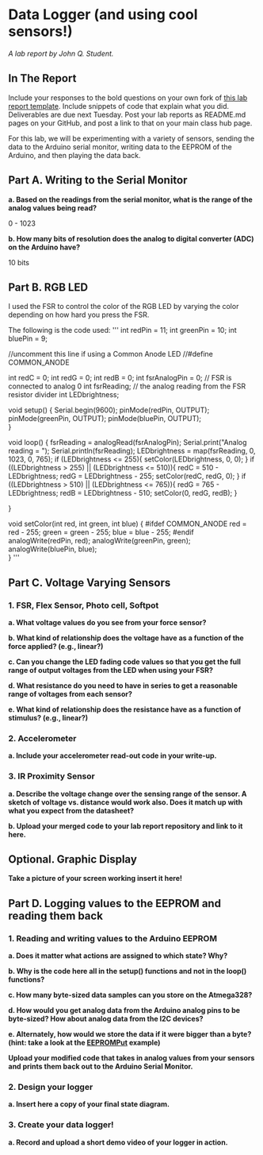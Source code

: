 # Data Logger (and using cool sensors!)

*A lab report by John Q. Student.*

## In The Report

Include your responses to the bold questions on your own fork of [this lab report template](https://github.com/FAR-Lab/IDD-Fa18-Lab2). Include snippets of code that explain what you did. Deliverables are due next Tuesday. Post your lab reports as README.md pages on your GitHub, and post a link to that on your main class hub page.

For this lab, we will be experimenting with a variety of sensors, sending the data to the Arduino serial monitor, writing data to the EEPROM of the Arduino, and then playing the data back.

## Part A.  Writing to the Serial Monitor
 
**a. Based on the readings from the serial monitor, what is the range of the analog values being read?**

0 - 1023
 
**b. How many bits of resolution does the analog to digital converter (ADC) on the Arduino have?**

10 bits

## Part B. RGB LED

I used the FSR to control the color of the RGB LED by varying the color depending on how hard you press the FSR.

The following is the code used:
'''
int redPin = 11;
int greenPin = 10;
int bluePin = 9;
 
//uncomment this line if using a Common Anode LED
//#define COMMON_ANODE

int redC = 0;
int redG = 0;
int redB = 0;
int fsrAnalogPin = 0; // FSR is connected to analog 0
int fsrReading;      // the analog reading from the FSR resistor divider
int LEDbrightness;
 
void setup()
{
  Serial.begin(9600);
  pinMode(redPin, OUTPUT);
  pinMode(greenPin, OUTPUT);
  pinMode(bluePin, OUTPUT);  
}
 
void loop()
{
  fsrReading = analogRead(fsrAnalogPin);
  Serial.print("Analog reading = ");
  Serial.println(fsrReading);
  LEDbrightness = map(fsrReading, 0, 1023, 0, 765);
  if (LEDbrightness <= 255){
    setColor(LEDbrightness, 0, 0);
  }
  if ((LEDbrightness > 255) || (LEDbrightness <= 510)){
    redC = 510 - LEDbrightness;
    redG = LEDbrightness - 255;
    setColor(redC, redG, 0);
  }
  if ((LEDbrightness > 510) || (LEDbrightness <= 765)){
    redG = 765 - LEDbrightness;
    redB = LEDbrightness - 510;
    setColor(0, redG, redB);
  }

}
 
void setColor(int red, int green, int blue)
{
  #ifdef COMMON_ANODE
    red = red - 255;
    green = green - 255;
    blue = blue - 255;
  #endif
  analogWrite(redPin, red);
  analogWrite(greenPin, green);
  analogWrite(bluePin, blue);  
}
'''


## Part C. Voltage Varying Sensors 
 
### 1. FSR, Flex Sensor, Photo cell, Softpot

**a. What voltage values do you see from your force sensor?**

**b. What kind of relationship does the voltage have as a function of the force applied? (e.g., linear?)**

**c. Can you change the LED fading code values so that you get the full range of output voltages from the LED when using your FSR?**

**d. What resistance do you need to have in series to get a reasonable range of voltages from each sensor?**

**e. What kind of relationship does the resistance have as a function of stimulus? (e.g., linear?)**

### 2. Accelerometer
 
**a. Include your accelerometer read-out code in your write-up.**

### 3. IR Proximity Sensor

**a. Describe the voltage change over the sensing range of the sensor. A sketch of voltage vs. distance would work also. Does it match up with what you expect from the datasheet?**

**b. Upload your merged code to your lab report repository and link to it here.**

## Optional. Graphic Display

**Take a picture of your screen working insert it here!**

## Part D. Logging values to the EEPROM and reading them back
 
### 1. Reading and writing values to the Arduino EEPROM

**a. Does it matter what actions are assigned to which state? Why?**

**b. Why is the code here all in the setup() functions and not in the loop() functions?**

**c. How many byte-sized data samples can you store on the Atmega328?**

**d. How would you get analog data from the Arduino analog pins to be byte-sized? How about analog data from the I2C devices?**

**e. Alternately, how would we store the data if it were bigger than a byte? (hint: take a look at the [EEPROMPut](https://www.arduino.cc/en/Reference/EEPROMPut) example)**

**Upload your modified code that takes in analog values from your sensors and prints them back out to the Arduino Serial Monitor.**

### 2. Design your logger
 
**a. Insert here a copy of your final state diagram.**

### 3. Create your data logger!
 
**a. Record and upload a short demo video of your logger in action.**
